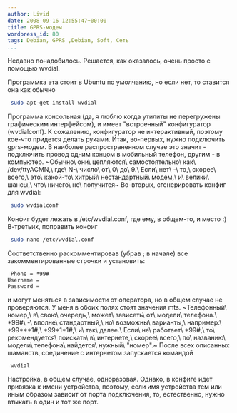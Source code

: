 ```yaml
---
author: Livid
date: 2008-09-16 12:55:47+00:00
title: GPRS-модем
wordpress_id: 80
tags: Debian, GPRS ,Debian, Soft, Сеть
...
```


Недавно понадобилось. Решается, как оказалось, очень просто с помощью
wvdial.

<!--more-->


Программка эта стоит в Ubuntu по умолчанию, но если нет, то ставится она
как обычно

```bash
 sudo apt-get install wvdial
```


Программа консольная (да, я люблю когда утилиты не перегружены
графическим интерфейсом), и имеет "встроенный" конфигуратор
(wvdialconf). К сожалению, конфигуратор не интерактивный, поэтому
кое-что придется делать руками.
Итак, во-первых, нужно подключить gprs-модем. В наиболее
распространенном случае это значит - подключить провод одним концом в
мобильный телефон, другим - в компьютер.
~Обычно\\ они\\ цепляются\\ самостоятельно\\ как\\ /dev/ttyACMN,\\ где\\ N-\\ число\\ от\\ 0\\ до\\ 9.\\ Если\\ нет\\ -\\ то,\\ скорее\\ всего,\\ это\\ какой-то\\ хитрый\\ нестандартный\\ модем,\\ и\\ велики\\ шансы,\\ что\\ ничего\\ не\\ получится~
Во-вторых, сгенерировать конфиг для wvdial:

```bash
 sudo wvdialconf
```


Конфиг будет лежать в /etc/wvdial.conf, где ему, в общем-то, и место :)
В-третьих, поправить конфиг

```bash
 sudo nano /etc/wvdial.conf
```


Соответственно раскомментировав (убрав ; в начале) все
закомментированные строчки и установить:

     Phone = *99#
    Username = 
    Password =


и могут меняться в зависимости от оператора, но в общем случае не
проверяются. У меня в обоих полях стоят значения mts.
~Телефонный\\ номер,\\ в\\ свою\\ очередь,\\ может\\ зависеть\\ от\\ модели\\ телефона.\\ \*99\#\\ -\\ вполне\\ стандартный,\\ но\\ возможны\\ варианты,\\ например:\\ \*99\*\*\*1\#,\\ \*99\*1\*1\#,\\ и\\ так\\ далее.\\ Если\\ не\\ работает\\ \*99\#,\\ то\\ рекомендуется\\ поискать\\ в\\ интернете,\\ скорее\\ всего,\\ по\\ названию\\ модели\\ телефона\\ найдется\\ нужный\\ "номер".~
После всех описанных шаманств, соединение с интернетом запускается
командой

     wvdial


Настройка, в общем случае, одноразовая. Однако, в конфиге идет привязка
к имени устройства, поэтому, если имя устройства тем или иным образом
зависит от порта подключения, то, естественно, нужно втыкать в один и
тот же порт.
